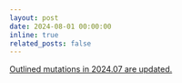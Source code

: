 ```yaml
---
layout: post
date: 2024-08-01 00:00:00
inline: true
related_posts: false
---
```


<a href="{{ '/Updates/' | relative_url }}" style="color: inherit;">Outlined mutations in 2024.07 are updated.</a>

